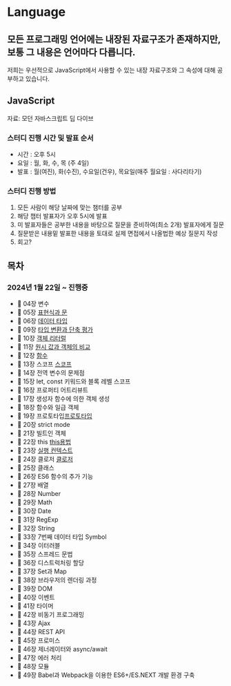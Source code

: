 # Language

## 모든 프로그래밍 언어에는 내장된 자료구조가 존재하지만, 보통 그 내용은 언어마다 다릅니다.
저희는 우선적으로 JavaScript에서 사용할 수 있는 내장 자료구조와 그 속성에 대해 공부하고 있습니다.

## JavaScript
자료: 모던 자바스크립트 딥 다이브

### 스터디 진행 시간 및 발표 순서
- 시간 : 오후 5시
- 요일 : 월, 화, 수, 목 (주 4일)
- 발표 : 월(여진), 화(수진), 수요일(건우), 목요일(매주 월요일 : 사다리타기)

### 스터디 진행 방법
1. 모든 사람이 해당 날짜에 맞는 챔터를 공부
2. 해당 챕터 발표자가 오후 5시에 발표
3. 미 발표자들은 공부한 내용을 바탕으로 질문을 준비하여(최소 2개) 발표자에게 질문
4. 질문받은 내용밑 발표한 내용을 토대로 실제 면접에서 나올법한 예상 질문지 작성
5. 회고?

## 목차
### 2024년 1월 22일 ~ 진행중
* 📌 04장 변수
* 📌 05장 [표현식과 문](./JS//5.Expressions%26Statements/Expressions%26Statements.md)
* 📌 06장 [데이터 타입](./JS//6.DataType/DataType.md)
* 📌 09장 [타입 변환과 단축 평가](./JS/9.%EB%B3%80%ED%99%98%EA%B3%BC%20%EB%8B%A8%EC%B6%95%20%ED%8F%89%EA%B0%80//TypeConversions%26ShortCircuitEvaluation.md)
* 📌 10장 [객체 리터럴](./JS/10.%EA%B0%9D%EC%B2%B4%20%EB%A6%AC%ED%84%B0%EB%9F%B4/ObjectLiteral)
* 📌 11장 [원시 값과 객체의 비교](./JS/11.%20%EC%9B%90%EC%8B%9C%EA%B0%92%EA%B3%BC%20%EA%B0%9D%EC%B2%B4%20%EB%B9%84%EA%B5%90/%EB%B3%B8%EB%AC%B8.md)
* 📌 12장 [함수](./JS/12.Function/Function.md)
* 📌 13장 스코프 [스코프](./JS/13.스코프/Scope.md)
* 📌 14장 전역 변수의 문제점
* 📌 15장 let, const 키워드와 블록 레벨 스코프
* 📌 16장 프로퍼티 어트리뷰트
* 📌 17장 생성자 함수에 의한 객체 생성
* 📌 18장 함수와 일급 객체
* 📌 19장 프로토타입[프로토타입](./JS/19.프로토타입/본문.md)
* 📌 20장 strict mode
* 📌 21장 빌트인 객체
* 📌 22장 this [this용법](./JS/this용법/this용법.md)
* 📌 23장 [실행 컨텍스트](./JS/23.%EC%8B%A4%ED%96%89%20%EC%BB%A8%ED%85%8D%EC%8A%A4%ED%8A%B8/%EC%8B%A4%ED%96%89%EC%BB%A8%ED%85%8D%EC%8A%A4%ED%8A%B8.md)
* 📌 24장 클로저 [클로저](./JS/24.클로저/closure.md)
* 📌 25장 클래스
* 📌 26장 ES6 함수의 추가 기능
* 📌 27장 배열
* 📌 28장 Number
* 📌 29장 Math
* 📌 30장 Date
* 📌 31장 RegExp
* 📌 32장 String
* 📌 33장 7번째 데이터 타입 Symbol
* 📌 34장 이터러블
* 📌 35장 스프레드 문법
* 📌 36장 디스트럭처링 할당
* 📌 37장 Set과 Map
* 📌 38장 브라우저의 렌더링 과정
* 📌 39장 DOM
* 📌 40장 이벤트
* 📌 41장 타이머
* 📌 42장 비동기 프로그래밍
* 📌 43장 Ajax
* 📌 44장 REST API
* 📌 45장 프로미스
* 📌 46장 제너레이터와 async/await
* 📌 47장 에러 처리
* 📌 48장 모듈
* 📌 49장 Babel과 Webpack을 이용한 ES6+/ES.NEXT 개발 환경 구축
